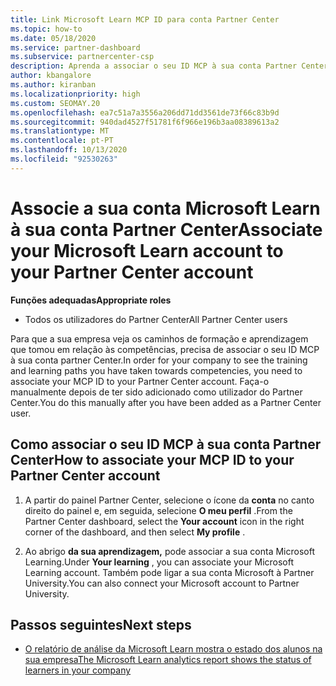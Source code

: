 ```yaml
---
title: Link Microsoft Learn MCP ID para conta Partner Center
ms.topic: how-to
ms.date: 05/18/2020
ms.service: partner-dashboard
ms.subservice: partnercenter-csp
description: Aprenda a associar o seu ID MCP à sua conta Partner Center para que a sua empresa possa ver os caminhos de treino e aprendizagem que tomou em relação às competências.
author: kbangalore
ms.author: kiranban
ms.localizationpriority: high
ms.custom: SEOMAY.20
ms.openlocfilehash: ea7c51a7a3556a206dd71dd3561de73f66c83b9d
ms.sourcegitcommit: 940dad4527f51781f6f966e196b3aa08389613a2
ms.translationtype: MT
ms.contentlocale: pt-PT
ms.lasthandoff: 10/13/2020
ms.locfileid: "92530263"
---
```

# <a name="associate-your-microsoft-learn-account-to-your-partner-center-account"></a><span data-ttu-id="b913d-103">Associe a sua conta Microsoft Learn à sua conta Partner Center</span><span class="sxs-lookup"><span data-stu-id="b913d-103">Associate your Microsoft Learn account to your Partner Center account</span></span>

<span data-ttu-id="b913d-104">**Funções adequadas**</span><span class="sxs-lookup"><span data-stu-id="b913d-104">**Appropriate roles**</span></span>

- <span data-ttu-id="b913d-105">Todos os utilizadores do Partner Center</span><span class="sxs-lookup"><span data-stu-id="b913d-105">All Partner Center users</span></span>

<span data-ttu-id="b913d-106">Para que a sua empresa veja os caminhos de formação e aprendizagem que tomou em relação às competências, precisa de associar o seu ID MCP à sua conta partner Center.</span><span class="sxs-lookup"><span data-stu-id="b913d-106">In order for your company to see the training and learning paths you have taken towards competencies, you need to associate your MCP ID to your Partner Center account.</span></span> <span data-ttu-id="b913d-107">Faça-o manualmente depois de ter sido adicionado como utilizador do Partner Center.</span><span class="sxs-lookup"><span data-stu-id="b913d-107">You do this manually after you have been added as a Partner Center user.</span></span>

## <a name="how-to-associate-your-mcp-id-to-your-partner-center-account"></a><span data-ttu-id="b913d-108">Como associar o seu ID MCP à sua conta Partner Center</span><span class="sxs-lookup"><span data-stu-id="b913d-108">How to associate your MCP ID to your Partner Center account</span></span>

1. <span data-ttu-id="b913d-109">A partir do painel Partner Center, selecione o ícone da **conta** no canto direito do painel e, em seguida, selecione **O meu perfil** .</span><span class="sxs-lookup"><span data-stu-id="b913d-109">From the Partner Center dashboard, select the **Your account** icon in the right corner of the dashboard, and then select **My profile** .</span></span>

2. <span data-ttu-id="b913d-110">Ao abrigo **da sua aprendizagem,** pode associar a sua conta Microsoft Learning.</span><span class="sxs-lookup"><span data-stu-id="b913d-110">Under **Your learning** , you can associate your Microsoft Learning account.</span></span> <span data-ttu-id="b913d-111">Também pode ligar a sua conta Microsoft à Partner University.</span><span class="sxs-lookup"><span data-stu-id="b913d-111">You can also connect your Microsoft account to Partner University.</span></span>

## <a name="next-steps"></a><span data-ttu-id="b913d-112">Passos seguintes</span><span class="sxs-lookup"><span data-stu-id="b913d-112">Next steps</span></span>

- [<span data-ttu-id="b913d-113">O relatório de análise da Microsoft Learn mostra o estado dos alunos na sua empresa</span><span class="sxs-lookup"><span data-stu-id="b913d-113">The Microsoft Learn analytics report shows the status of learners in your company</span></span>](ms-learn-analytics.md)